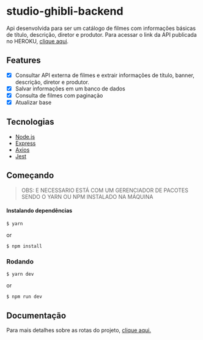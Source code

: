 # studio-ghibli-backend

Api desenvolvida para ser um catálogo de filmes com informações básicas de título, descrição, diretor e produtor.
Para acessar o link da API publicada no HEROKU, [clique aqui](https://studio-ghibli-backend.herokuapp.com/films).

## Features
- [x] Consultar API externa de filmes e extrair informações de título, banner, descrição, diretor e produtor.
- [x] Salvar informações em um banco de dados
- [x] Consulta de filmes com paginação
- [x] Atualizar base

## Tecnologias 
- [Node.js](https://nodejs.org/en/)
- [Express](https://expressjs.com/pt-br/)
- [Axios](https://github.com/axios/axios)
- [Jest](https://jestjs.io/pt-BR/)

## Começando
> OBS: E NECESSARIO ESTÁ COM UM GERENCIADOR DE PACOTES SENDO O YARN OU NPM INSTALADO NA MÁQUINA

#### Instalando dependências
```
$ yarn
```
or
```
$ npm install
```

### Rodando
```
$ yarn dev
```
or
```
$ npm run dev
```

## Documentação
Para mais detalhes sobre as rotas do projeto, [clique aqui.](https://documenter.postman.com/preview/15611768-1ffba950-fd5c-4860-bd80-3b2b6309d5e0?versionTag=latest&apiName=CURRENT&version=latest&top-bar=FFFFFF&right-sidebar=303030&highlight=EF5B25&environment=15611768-a7a7efb0-c877-4c6e-9a6c-4c6d03825a90&documentationLayout=classic-double-column)